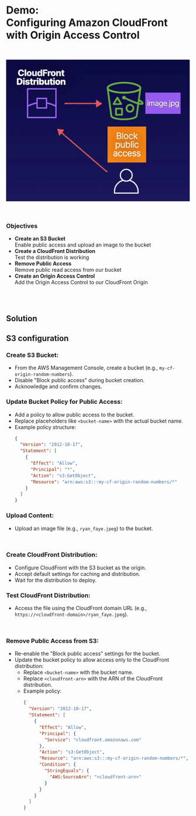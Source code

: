 # Demo:<br>Configuring Amazon CloudFront with Origin Access Control

<br>

![](../img/demo/7.12.CloudFront-OriginAccessControl.png)

<br>

### Objectives
- **Create an S3 Bucket**<br>Enable public access and upload an image to the bucket
- **Create a CloudFront Distribution**<br>Test the distribution is working
- **Remove Public Access**<br>Remove public read access from our bucket
- **Create an Origin Access Control**<br>Add the Origin Access Control to our CloudFront Origin

<br><br>

## Solution
## S3 configuration
### **Create S3 Bucket**:
   - From the AWS Management Console, create a bucket (e.g., `my-cf-origin-random-numbers`).
   - Disable "Block public access" during bucket creation.
   - Acknowledge and confirm changes.

### **Update Bucket Policy for Public Access**:
   - Add a policy to allow public access to the bucket.
   - Replace placeholders like `<bucket-name>` with the actual bucket name.
   - Example policy structure:
     ```json
     {
       "Version": "2012-10-17",
       "Statement": [
         {
           "Effect": "Allow",
           "Principal": "*",
           "Action": "s3:GetObject",
           "Resource": "arn:aws:s3:::my-cf-origin-random-numbers/*"
         }
       ]
     }
     ```

### **Upload Content**:
   - Upload an image file (e.g., `ryan_faye.jpeg`) to the bucket.

<br>

### **Create CloudFront Distribution**:
   - Configure CloudFront with the S3 bucket as the origin.
   - Accept default settings for caching and distribution.
   - Wait for the distribution to deploy.

### **Test CloudFront Distribution**:
   - Access the file using the CloudFront domain URL (e.g., `https://<cloudfront-domain>/ryan_faye.jpeg`).

<br>

### **Remove Public Access from S3**:
   - Re-enable the "Block public access" settings for the bucket.
   - Update the bucket policy to allow access only to the CloudFront distribution:
     - Replace `<bucket-name>` with the bucket name.
     - Replace `<cloudfront-arn>` with the ARN of the CloudFront distribution.
     - Example policy:
       ```json
       {
         "Version": "2012-10-17",
         "Statement": [
           {
             "Effect": "Allow",
             "Principal": {
               "Service": "cloudfront.amazonaws.com"
             },
             "Action": "s3:GetObject",
             "Resource": "arn:aws:s3:::my-cf-origin-random-numbers/*",
             "Condition": {
               "StringEquals": {
                 "AWS:SourceArn": "<cloudfront-arn>"
               }
             }
           }
         ]
       }
       ```
